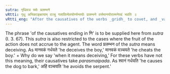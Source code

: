 ```yaml
---
sutra: गृधिवञ च्योः प्रलम्भने
vRtti: गृधु अभिकाङ्क्षायाम् वञ्चु गतावित्येतयोर्ण्यन्तयोः प्रलम्भने वर्त्तमानयोरात्मनेपदं भवति ॥
vRtti_eng: "After the causatives of the verbs _gridh_ to covet, and _vanch_ to go, the _Atmanepada_ is employed, when used in the sense of deceiving, even though the fruit of action does not accrue to the agent."
---
```

The phrase 'of the causatives ending in णि' is to be supplied here from _sutra_ (I. 3. 67). This _sutra_ is also restricted to the cases where the fruit of the action does not accrue to the agent. The word प्रलम्भन of the _sutra_ means deceiving. As मानवकं गर्धयते 'he deceives the boy,' मानवकं वञ्चयते 'he cheats the boy.'
+
Why do we say 'when it means deceiving,' For these verbs have not this meaning, their causatives take _parasmaipada_. As श्वानं गर्धयति 'he causes the dog to bark,' अहिं वञ्चयति 'he avoids the serpent.'
